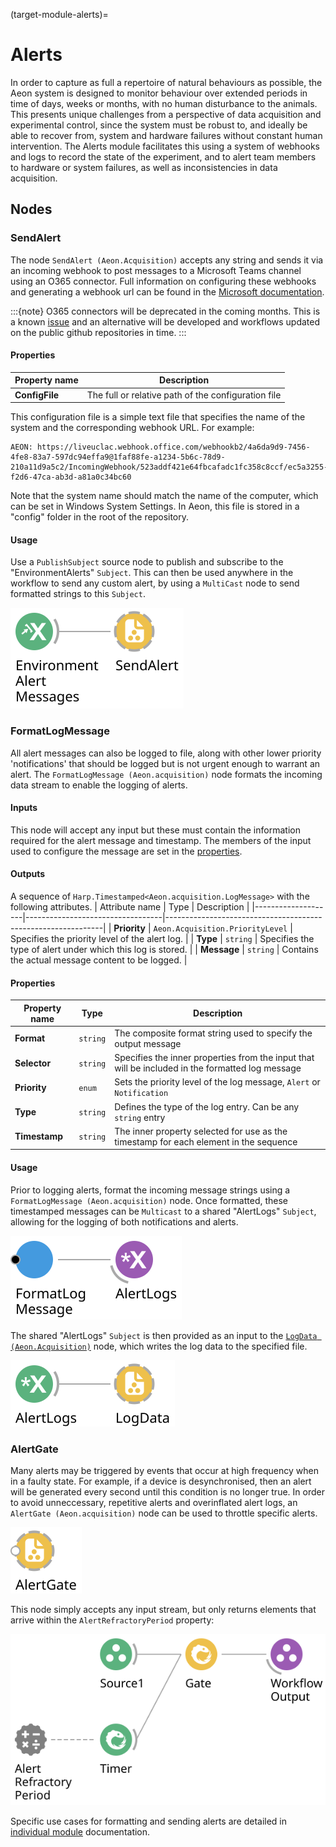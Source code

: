 (target-module-alerts)=
# Alerts

In order to capture as full a repertoire of natural behaviours as possible, the Aeon system is designed to monitor behaviour over extended periods in time of days, weeks or months, with no human disturbance to the animals. 
This presents unique challenges from a perspective of data acquisition and experimental control, since the system must be robust to, and ideally be able to recover from, system and hardware failures without constant human intervention. 
The Alerts module facilitates this using a system of webhooks and logs to record the state of the experiment, and to alert team members to hardware or system failures, as well as inconsistencies in data acquisition. 

## Nodes
### SendAlert
The node `SendAlert (Aeon.Acquisition)` accepts any string and sends it via an incoming webhook to post messages to a Microsoft Teams channel using an O365 connector. Full information on configuring these webhooks and generating a webhook url can be found in the [Microsoft documentation](https://learn.microsoft.com/en-us/microsoftteams/platform/webhooks-and-connectors/how-to/add-incoming-webhook?tabs=newteams%2Cdotnet).

:::{note}
O365 connectors will be deprecated in the coming months. This is a known [issue](aeon-experiments-github:issues/591) and an alternative will be developed and workflows updated on the public github repositories in time.
:::

#### Properties
| Property name      | Description                                                 |
|--------------------|-------------------------------------------------------------|
| **ConfigFile**     | The full or relative path of the configuration file         |


This configuration file is a simple text file that specifies the name of the system and the corresponding webhook URL. 
For example:

```
AEON: https://liveuclac.webhook.office.com/webhookb2/4a6da9d9-7456-4fe8-83a7-597dc94effa9@1faf88fe-a1234-5b6c-78d9-210a11d9a5c2/IncomingWebhook/523addf421e64fbcafadc1fc358c8ccf/ec5a3255-f2d6-47ca-ab3d-a81a0c34bc60
```

Note that the system name should match the name of the computer, which can be set in Windows System Settings. 
In Aeon, this file is stored in a "config" folder in the root of the repository. <!-- is this important? -->

#### Usage
<!-- Not immediately clear which is which, is  "EnvironmentAlertMessages" the `PublishSubject`? 
what is the EnvironmentAlerts subject?  
which one is the subscribed observer of `PublishSubject`? -->
<!-- What is "This" referring to? 
is `MultiCast` equivalent to `MultiCastSubject`? 
"this `Subject` presumably refers to the "EnvironmentAlerts" `Subject`? 
May be clearer if illustrated with a sample workflow? -->
Use a `PublishSubject` source node to publish and subscribe to the "EnvironmentAlerts" `Subject`. 
This can then be used anywhere in the workflow to send any custom alert, by using a `MultiCast` node to send formatted strings to this `Subject`. 

![SendAlertBase](../../workflows/EnvironmentAlertsBase.svg)

### FormatLogMessage
All alert messages can also be logged to file, along with other lower priority 'notifications' that should be logged but is not urgent enough to warrant an alert. 
The `FormatLogMessage (Aeon.acquisition)` node formats the incoming data stream to enable the logging of alerts. 

#### Inputs
This node will accept any input but these must contain the information required for the alert message and timestamp. 
The members of the input used to configure the message are set in the [properties](#properties-1).

#### Outputs
A sequence of `Harp.Timestamped<Aeon.acquisition.LogMessage>` with the following attributes. 
| Attribute name     | Type                             | Description                                                  |
|--------------------|----------------------------------|--------------------------------------------------------------|
| **Priority**       | `Aeon.Acquisition.PriorityLevel` | Specifies the priority level of the alert log.               |
| **Type**           | `string`                         | Specifies the type of alert under which this log is stored.  |
| **Message**        | `string`                         | Contains the actual message content to be logged.            |

#### Properties
| Property name        | Type            | Description                                                                                             |
|----------------------|-----------------|---------------------------------------------------------------------------------------------------------|
| **Format**           | `string`        | The composite format string used to specify the output message                                          |
| **Selector**         | `string`        | Specifies the inner properties from the input that will be included in the formatted log message        |
| **Priority**         | `enum`          | Sets the priority level of the log message, `Alert` or `Notification`                                   |
| **Type**             | `string`        | Defines the type of the log entry. Can be any `string` entry                                            |
| **Timestamp**        | `string`        | The inner property selected for use as the timestamp for each element in the sequence                   |

#### Usage
Prior to logging alerts, format the incoming message strings using a `FormatLogMessage (Aeon.acquisition)` node.
Once formatted, these timestamped messages can be `Multicast` to a shared "AlertLogs" `Subject`, allowing for the logging of both notifications and alerts.

![FormatLogMessage](../../workflows/formatLogMessage.svg)

The shared "AlertLogs" `Subject` is then provided as an input to the [`LogData (Aeon.Acquisition)`](./logging.md#logdata) node, which writes the log data to the specified file. 

![AlertLogs](../../workflows/alertLogs.svg)

### AlertGate
Many alerts may be triggered by events that occur at high frequency when in a faulty state. 
For example, if a device is desynchronised, then an alert will be generated every second until this condition is no longer true. 
In order to avoid unneccessary, repetitive alerts and overinflated alert logs, an `AlertGate (Aeon.acquisition)` node can be used to throttle specific alerts.

![AlertGate](../../workflows/alertGate.svg)

This node simply accepts any input stream, but only returns elements that arrive within the `AlertRefractoryPeriod`  property:

![AlertGate](../../workflows/alertGateDetail.svg)

<!-- TODO: Resolve broken module link-->
Specific use cases for formatting and sending alerts are detailed in [individual module](../HardwareDevices/) documentation.